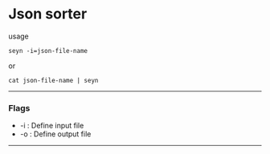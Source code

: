 # Json sorter

usage
```
seyn -i=json-file-name
```

or

```
cat json-file-name | seyn
```

---
### Flags
- -i : Define input file
- -o : Define output file
---
